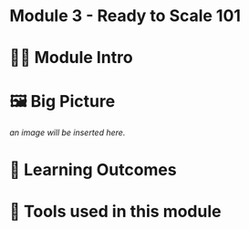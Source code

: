 # Module 3 - Ready to Scale 101

> 

# 🧑‍🍳 Module Intro


# 🖼️ Big Picture
_an image will be inserted here._

# 🔮 Learning Outcomes


# 🔨 Tools used in this module

